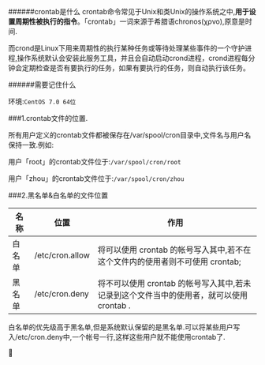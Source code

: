######crontab是什么
crontab命令常见于Unix和类Unix的操作系统之中,**用于设置周期性被执行的指令**。「crontab」一词来源于希腊语chronos(χρνο),原意是时间.

而crond是Linux下用来周期性的执行某种任务或等待处理某些事件的一个守护进程,操作系统默认会安装此服务工具，并且会自动启动crond进程，crond进程每分钟会定期检查是否有要执行的任务，如果有要执行的任务，则自动执行该任务。

######需要记住什么

环境:```CentOS 7.0 64位```

###1.crontab文件的位置.

所有用户定义的crontab文件都被保存在/var/spool/cron目录中,文件名与用户名保持一致.例如:

用户「root」的crontab文件位于:```/var/spool/cron/root```

用户「zhou」的crontab文件位于:```/var/spool/cron/zhou```

###2.黑名单&白名单的文件位置

名称  |位置           |作用
------|---------------|------------------------------------------------------------------------------
白名单|/etc/cron.allow|将可以使用 crontab 的帐号写入其中,若不在这个文件内的使用者则不可使用 crontab;
黑名单|/etc/cron.deny |将不可以使用 crontab 的帐号写入其中,若未记录到这个文件当中的使用者，就可以使用 crontab .

白名单的优先级高于黑名单,但是系统默认保留的是黑名单.可以将某些用户写入/etc/cron.deny中,一个帐号一行,这样这些用户就不能使用crontab了.

🌰

